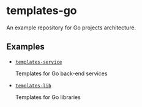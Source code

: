 # templates-go

An example repository for Go projects architecture.

## Examples

- [`templates-service`](./templates-service)

  Templates for Go back-end services

- [`templates-lib`](./templates-lib)

  Templates for Go libraries
